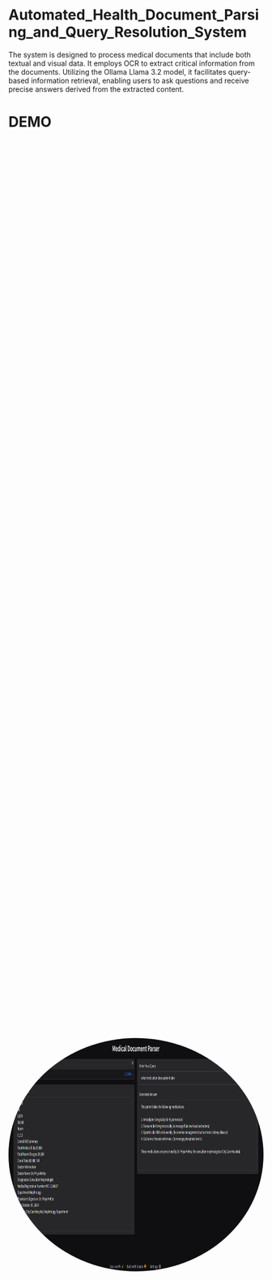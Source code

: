 # Automated_Health_Document_Parsing_and_Query_Resolution_System

 

The system is designed to process medical documents that include both textual and visual data. It employs OCR to extract critical information from the documents. Utilizing the Ollama Llama 3.2 model, it facilitates query-based information retrieval, enabling users to ask questions and receive precise answers derived from the extracted content.

# DEMO
<div style="display: flex; justify-content: center; align-items: center; height: 100vh;">
  <img src="demo/demo.png" alt="DEMO" style="width: 1000px; height: 460px; border-radius: 100%;">
</div>



